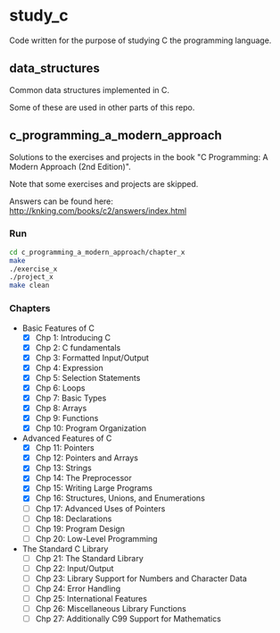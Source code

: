 # study_c

Code written for the purpose of studying C the programming language.

## data_structures

Common data structures implemented in C.

Some of these are used in other parts of this repo.

## c_programming_a_modern_approach

Solutions to the exercises and projects in the book "C Programming: A Modern Approach (2nd Edition)".

Note that some exercises and projects are skipped.

Answers can be found here: http://knking.com/books/c2/answers/index.html

### Run

```bash
cd c_programming_a_modern_approach/chapter_x
make
./exercise_x
./project_x
make clean
```

### Chapters

- Basic Features of C
  - [X] Chp 1: Introducing C
  - [X] Chp 2: C fundamentals
  - [X] Chp 3: Formatted Input/Output
  - [X] Chp 4: Expression
  - [X] Chp 5: Selection Statements
  - [X] Chp 6: Loops
  - [X] Chp 7: Basic Types
  - [X] Chp 8: Arrays
  - [X] Chp 9: Functions
  - [X] Chp 10: Program Organization
- Advanced Features of C
  - [X] Chp 11: Pointers
  - [X] Chp 12: Pointers and Arrays
  - [X] Chp 13: Strings
  - [X] Chp 14: The Preprocessor
  - [X] Chp 15: Writing Large Programs
  - [X] Chp 16: Structures, Unions, and Enumerations
  - [ ] Chp 17: Advanced Uses of Pointers
  - [ ] Chp 18: Declarations
  - [ ] Chp 19: Program Design
  - [ ] Chp 20: Low-Level Programming
- The Standard C Library
  - [ ] Chp 21: The Standard Library
  - [ ] Chp 22: Input/Output
  - [ ] Chp 23: Library Support for Numbers and Character Data
  - [ ] Chp 24: Error Handling
  - [ ] Chp 25: International Features
  - [ ] Chp 26: Miscellaneous Library Functions
  - [ ] Chp 27: Additionally C99 Support for Mathematics
